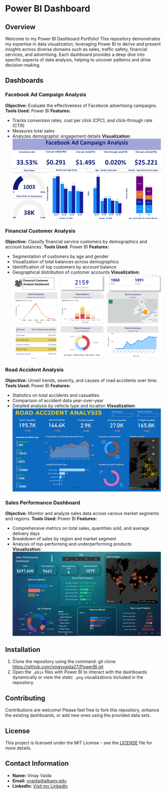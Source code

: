 # Power BI Dashboard

## Overview
Welcome to my Power BI Dashboard Portfolio! This repository demonstrates my expertise in data visualization, leveraging Power BI to derive and present insights across diverse domains such as sales, traffic safety, financial services, and advertising. Each dashboard provides a deep dive into specific aspects of data analysis, helping to uncover patterns and drive decision-making.

## Dashboards

### Facebook Ad Campaign Analysis
**Objective:** Evaluate the effectiveness of Facebook advertising campaigns.
**Tools Used:** Power BI
**Features:** 
- Tracks conversion rates, cost per click (CPC), and click-through rate (CTR)
- Measures total sales
- Analyzes demographic engagement details
**Visualization:** 
![Facebook Ad Campaign Analysis](https://github.com/vinayvaida27/PowerBI/blob/main/FaceBook%20Ad%20Camapign%20analysis/Facebook%20Ad%20Camapign%20Analysis.png)

### Financial Customer Analysis
**Objective:** Classify financial service customers by demographics and account balances.
**Tools Used:** Power BI
**Features:** 
- Segmentation of customers by age and gender
- Visualization of total balances across demographics
- Identification of top customers by account balance
- Geographical distribution of customer accounts
**Visualization:** 
![Financial Customer Analysis](https://github.com/vinayvaida27/PowerBI/blob/main/Financial%20Customer%20Analysis/Financial%20Customer%20Analysis.png)

### Road Accident Analysis
**Objective:** Unveil trends, severity, and causes of road accidents over time.
**Tools Used:** Power BI
**Features:** 
- Statistics on total accidents and casualties
- Comparison of accident data year-over-year
- Detailed analysis by vehicle type and location
**Visualization:** 
![Road Accident Analysis](https://github.com/vinayvaida27/PowerBI/blob/main/Road%20Accident%20Analysis/Road%20Accident%20Analysis.png)

### Sales Performance Dashboard
**Objective:** Monitor and analyze sales data across various market segments and regions.
**Tools Used:** Power BI
**Features:** 
- Comprehensive metrics on total sales, quantities sold, and average delivery days
- Breakdown of sales by region and market segment
- Analysis of top-performing and underperforming products
**Visualization:** 
![Sales Performance Dashboard](https://github.com/vinayvaida27/PowerBI/blob/main/Sales%20Performance%20Dashboard/Sales%20Performance%20Dashboard.png)

## Installation
1. Clone the repository using the command:  git clone https://github.com/vinayvaida27/PowerBI.git
2. Open the `.pbix` files with Power BI to interact with the dashboards dynamically or view the static `.png` visualizations included in the repository.

## Contributing
Contributions are welcome! Please feel free to fork this repository, enhance the existing dashboards, or add new ones using the provided data sets.

## License
This project is licensed under the MIT License - see the [LICENSE](LICENSE) file for more details.

## Contact Information
- **Name:** Vinay Vaida
- **Email:** vvaida@albany.edu
- **LinkedIn:** [Visit my LinkedIn](https://www.linkedin.com/in/vinayvaida/)
